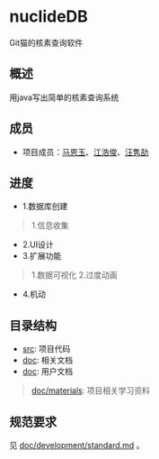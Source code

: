 # nuclideDB
Git猫的核素查询软件

## 概述
用java写出简单的核素查询系统

## 成员

- 项目成员：[马恩玉](https://github.com/xiaoxiaoali)、[江浩俊](https://github.com/JM0011)、[汪隽劼](https://github.com/lsmind)

## 进度
- 1.数据库创建
> 1.信息收集
- 2.UI设计
- 3.扩展功能
> 1.数据可视化
> 2.过度动画
- 4.机动

## 目录结构
- [src](./src): 项目代码
- [doc](./doc): 相关文档
- [doc](./doc/user-guide.md): 用户文档
>
> [doc/materials](./doc/materials): 项目相关学习资料

## 规范要求
见 [doc/development/standard.md](./doc/development/standard.md) 。

